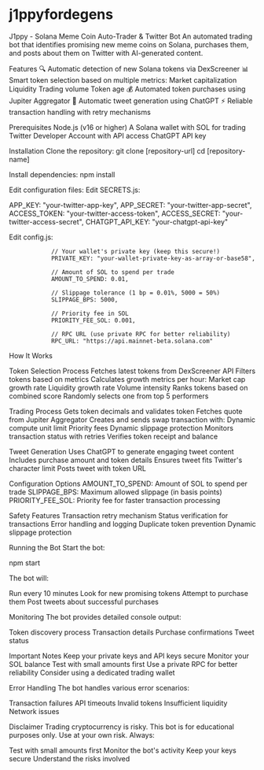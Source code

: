 # j1ppyfordegens
J1ppy - Solana Meme Coin Auto-Trader & Twitter Bot
An automated trading bot that identifies promising new meme coins on Solana, purchases them, and posts about them on Twitter with AI-generated content.

Features
🔍 Automatic detection of new Solana tokens via DexScreener
📊 Smart token selection based on multiple metrics:
Market capitalization
Liquidity
Trading volume
Token age
💰 Automated token purchases using Jupiter Aggregator
🔦 Automatic tweet generation using ChatGPT
⚡ Reliable transaction handling with retry mechanisms

Prerequisites
Node.js (v16 or higher)
A Solana wallet with SOL for trading
Twitter Developer Account with API access
ChatGPT API key

Installation
Clone the repository:
git clone [repository-url]
cd [repository-name]

Install dependencies:
npm install

Edit configuration files:
Edit SECRETS.js:

APP_KEY: "your-twitter-app-key",
APP_SECRET: "your-twitter-app-secret",
ACCESS_TOKEN: "your-twitter-access-token",
ACCESS_SECRET: "your-twitter-access-secret",
CHATGPT_API_KEY: "your-chatgpt-api-key"

Edit config.js:

                // Your wallet's private key (keep this secure!)
                PRIVATE_KEY: "your-wallet-private-key-as-array-or-base58",
                
                // Amount of SOL to spend per trade
                AMOUNT_TO_SPEND: 0.01,
                
                // Slippage tolerance (1 bp = 0.01%, 5000 = 50%)
                SLIPPAGE_BPS: 5000,
                
                // Priority fee in SOL
                PRIORITY_FEE_SOL: 0.001,
                
                // RPC URL (use private RPC for better reliability)
                RPC_URL: "https://api.mainnet-beta.solana.com"

How It Works

Token Selection Process
Fetches latest tokens from DexScreener API
Filters tokens based on metrics
Calculates growth metrics per hour:
Market cap growth rate
Liquidity growth rate
Volume intensity
Ranks tokens based on combined score
Randomly selects one from top 5 performers

Trading Process
Gets token decimals and validates token
Fetches quote from Jupiter Aggregator
Creates and sends swap transaction with:
Dynamic compute unit limit
Priority fees
Dynamic slippage protection
Monitors transaction status with retries
Verifies token receipt and balance

Tweet Generation
Uses ChatGPT to generate engaging tweet content
Includes purchase amount and token details
Ensures tweet fits Twitter's character limit
Posts tweet with token URL

Configuration Options
AMOUNT_TO_SPEND: Amount of SOL to spend per trade
SLIPPAGE_BPS: Maximum allowed slippage (in basis points)
PRIORITY_FEE_SOL: Priority fee for faster transaction processing

Safety Features
Transaction retry mechanism
Status verification for transactions
Error handling and logging
Duplicate token prevention
Dynamic slippage protection

Running the Bot
Start the bot:

npm start

The bot will:

Run every 10 minutes
Look for new promising tokens
Attempt to purchase them
Post tweets about successful purchases

Monitoring
The bot provides detailed console output:

Token discovery process
Transaction details
Purchase confirmations
Tweet status

Important Notes
Keep your private keys and API keys secure
Monitor your SOL balance
Test with small amounts first
Use a private RPC for better reliability
Consider using a dedicated trading wallet

Error Handling
The bot handles various error scenarios:

Transaction failures
API timeouts
Invalid tokens
Insufficient liquidity
Network issues

Disclaimer
Trading cryptocurrency is risky. This bot is for educational purposes only. Use at your own risk. Always:

Test with small amounts first
Monitor the bot's activity
Keep your keys secure
Understand the risks involved

